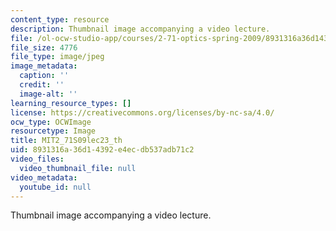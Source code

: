 ```yaml
---
content_type: resource
description: Thumbnail image accompanying a video lecture.
file: /ol-ocw-studio-app/courses/2-71-optics-spring-2009/8931316a36d14392e4ecdb537adb71c2_MIT2_71S09lec23_th.jpg
file_size: 4776
file_type: image/jpeg
image_metadata:
  caption: ''
  credit: ''
  image-alt: ''
learning_resource_types: []
license: https://creativecommons.org/licenses/by-nc-sa/4.0/
ocw_type: OCWImage
resourcetype: Image
title: MIT2_71S09lec23_th
uid: 8931316a-36d1-4392-e4ec-db537adb71c2
video_files:
  video_thumbnail_file: null
video_metadata:
  youtube_id: null
---
```

Thumbnail image accompanying a video lecture.